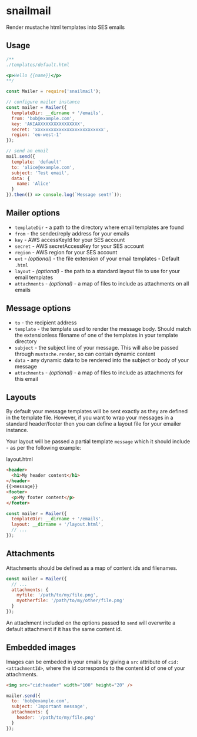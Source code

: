 # snailmail

Render mustache html templates into SES emails

## Usage

```js
/**
./templates/default.html

<p>Hello {{name}}</p>
**/

const Mailer = require('snailmail');

// configure mailer instance
const mailer = Mailer({
  templateDir: __dirname + '/emails',
  from: 'bob@example.com',
  key: 'AKIAXXXXXXXXXXXXXXXX',
  secret: 'xxxxxxxxxxxxxxxxxxxxxxxxxx',
  region: 'eu-west-1'
});

// send an email
mail.send({
  template: 'default'
  to: 'alice@example.com',
  subject: 'Test email',
  data: {
    name: 'Alice'
  }
}).then(() => console.log(`Message sent!`));
```

## Mailer options

* `templateDir` - a path to the directory where email templates are found
* `from` - the sender/reply address for your emails
* `key` - AWS accessKeyId for your SES account
* `secret` - AWS secretAccessKey for your SES account
* `region` - AWS region for your SES account
* `ext` - _(optional)_ - the file extension of your email templates - Default `.html`
* `layout` - _(optional)_ - the path to a standard layout file to use for your email templates
* `attachments` - _(optional)_ - a map of files to include as attachments on all emails

## Message options

* `to` - the recipient address
* `template` - the template used to render the message body. Should match the extensionless filename of one of the templates in your template directory
* `subject` - the subject line of your message. This will also be passed through `mustache.render`, so can contain dynamic content
* `data` - any dynamic data to be rendered into the subject or body of your message
* `attachments` - _(optional)_ - a map of files to include as attachments for this email

## Layouts

By default your message templates will be sent exactly as they are defined in the template file. However, if you want to wrap your messages in a standard header/footer then you can define a layout file for your emailer instance.

Your layout will be passed a partial template `message` which it should include - as per the following example:

layout.html

```html
<header>
  <h1>My header content</h1>
</header>
{{>message}}
<footer>
  <p>My footer content</p>
</footer>
```

```js
const mailer = Mailer({
  templateDir: __dirname + '/emails',
  layout: __dirname + '/layout.html',
  // ...
});
```

## Attachments

Attachments should be defined as a map of content ids and filenames.

```js
const mailer = Mailer({
  // ...
  attachments: {
    myfile: '/path/to/my/file.png',
    myotherfile: '/path/to/my/other/file.png'
  }
});
```

An attachment included on the options passed to `send` will overwrite a default attachment if it has the same content id.

## Embedded images

Images can be embeded in your emails by giving a `src` attribute of `cid:<attachmentId>`, where the id corresponds to the content id of one of your attachments.

```html
<img src="cid:header" width="100" height="20" />
```

```js
mailer.send({
  to: 'bob@example.com',
  subject: 'Important message',
  attachments: {
    header: '/path/to/my/file.png'
  }
});
```

